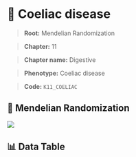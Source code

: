 # 🧪 Coeliac disease

> **Root:** Mendelian Randomization

> **Chapter:** 11  

> **Chapter name:** Digestive

> **Phenotype:** Coeliac disease  

> **Code:** `K11_COELIAC`

## 🧬 Mendelian Randomization  

<img src="/MR/Figures/Forward/K11_COELIAC.png"/>

## 📊 Data Table

<CsvTableMRF src="/public/MR/Data/Forward/K11_COELIAC.csv"/>
